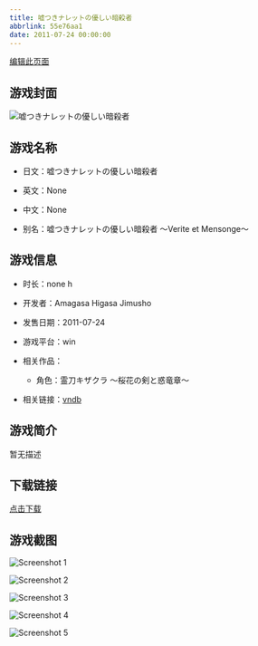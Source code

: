 ```yaml
---
title: 嘘つきナレットの優しい暗殺者
abbrlink: 55e76aa1
date: 2011-07-24 00:00:00
---
```

[编辑此页面](https://github.com/ACG-3/ADV3-source/blob/main/source/_posts/%E5%98%98%E3%81%A4%E3%81%8D%E3%83%8A%E3%83%AC%E3%83%83%E3%83%88%E3%81%AE%E5%84%AA%E3%81%97%E3%81%84%E6%9A%97%E6%AE%BA%E8%80%85.md)

## 游戏封面

![嘘つきナレットの優しい暗殺者](https://pan.timero.xyz/d/onedrive/img_lib_001/%E5%98%98%E3%81%A4%E3%81%8D%E3%83%8A%E3%83%AC%E3%83%83%E3%83%88%E3%81%AE%E5%84%AA%E3%81%97%E3%81%84%E6%9A%97%E6%AE%BA%E8%80%85_cover.avif)


## 游戏名称

- 日文：嘘つきナレットの優しい暗殺者
- 英文：None
- 中文：None

- 别名：嘘つきナレットの優しい暗殺者 ～Verite et Mensonge～


## 游戏信息

- 时长：none h
- 开发者：Amagasa Higasa Jimusho
- 发售日期：2011-07-24
- 游戏平台：win
- 相关作品：
   - 角色：霊刀キザクラ ～桜花の剣と惑竜章～

- 相关链接：[vndb](https://vndb.org/v14969)


## 游戏简介

暂无描述


## 下载链接

[点击下载](https://pan.timero.xyz/onedrive/adv_lib_001/%E5%98%98%E3%81%A4%E3%81%8D%E3%83%8A%E3%83%AC%E3%83%83%E3%83%88%E3%81%AE%E5%84%AA%E3%81%97%E3%81%84%E6%9A%97%E6%AE%BA%E8%80%85)


## 游戏截图


![Screenshot 1](https://pan.timero.xyz/d/onedrive/img_lib_001/%E5%98%98%E3%81%A4%E3%81%8D%E3%83%8A%E3%83%AC%E3%83%83%E3%83%88%E3%81%AE%E5%84%AA%E3%81%97%E3%81%84%E6%9A%97%E6%AE%BA%E8%80%85_Screenshot_1.avif)

![Screenshot 2](https://pan.timero.xyz/d/onedrive/img_lib_001/%E5%98%98%E3%81%A4%E3%81%8D%E3%83%8A%E3%83%AC%E3%83%83%E3%83%88%E3%81%AE%E5%84%AA%E3%81%97%E3%81%84%E6%9A%97%E6%AE%BA%E8%80%85_Screenshot_2.avif)

![Screenshot 3](https://pan.timero.xyz/d/onedrive/img_lib_001/%E5%98%98%E3%81%A4%E3%81%8D%E3%83%8A%E3%83%AC%E3%83%83%E3%83%88%E3%81%AE%E5%84%AA%E3%81%97%E3%81%84%E6%9A%97%E6%AE%BA%E8%80%85_Screenshot_3.avif)

![Screenshot 4](https://pan.timero.xyz/d/onedrive/img_lib_001/%E5%98%98%E3%81%A4%E3%81%8D%E3%83%8A%E3%83%AC%E3%83%83%E3%83%88%E3%81%AE%E5%84%AA%E3%81%97%E3%81%84%E6%9A%97%E6%AE%BA%E8%80%85_Screenshot_4.avif)

![Screenshot 5](https://pan.timero.xyz/d/onedrive/img_lib_001/%E5%98%98%E3%81%A4%E3%81%8D%E3%83%8A%E3%83%AC%E3%83%83%E3%83%88%E3%81%AE%E5%84%AA%E3%81%97%E3%81%84%E6%9A%97%E6%AE%BA%E8%80%85_Screenshot_5.avif)

